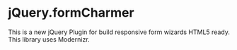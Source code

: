 jQuery.formCharmer
==================

This is a new jQuery Plugin for build responsive form wizards HTML5 ready. This library uses Modernizr.

